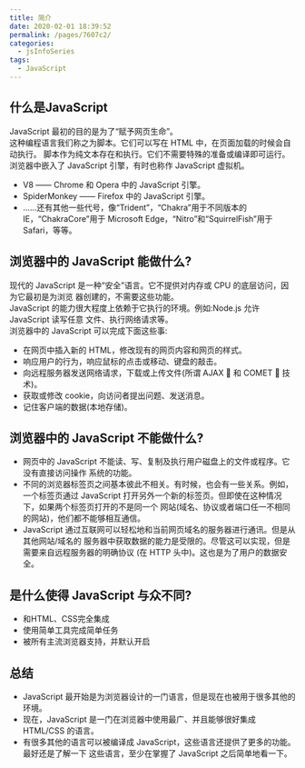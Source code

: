 ```yaml
---
title: 简介
date: 2020-02-01 18:39:52
permalink: /pages/7607c2/
categories:
  - jsInfoSeries
tags:
  - JavaScript
---
```

## 什么是JavaScript

JavaScript 最初的目的是为了“赋予网页生命”。  
这种编程语言我们称之为脚本。它们可以写在 HTML 中，在页面加载的时候会自动执行。 脚本作为纯文本存在和执行。它们不需要特殊的准备或编译即可运行。  
浏览器中嵌入了 JavaScript 引擎，有时也称作 JavaScript 虚拟机。

* V8 —— Chrome 和 Opera 中的 JavaScript 引擎。
* SpiderMonkey —— Firefox 中的 JavaScript 引擎。
* ......还有其他一些代号，像“Trident”，“Chakra”用于不同版本的 IE，“ChakraCore”用于 Microsoft Edge，“Nitro”和“SquirrelFish”用于 Safari，等等。

## 浏览器中的 JavaScript 能做什么?

现代的 JavaScript 是一种“安全”语言。它不提供对内存或 CPU 的底层访问，因为它最初是为浏览
器创建的，不需要这些功能。  
JavaScript 的能力很大程度上依赖于它执行的环境。例如:Node.js  允许 JavaScript 读写任意 文件、执行网络请求等。  
浏览器中的 JavaScript 可以完成下面这些事:  
* 在网页中插入新的 HTML，修改现有的网页内容和网页的样式。
* 响应用户的行为，响应鼠标的点击或移动、键盘的敲击。
* 向远程服务器发送网络请求，下载或上传文件(所谓 AJAX  和 COMET  技术)。
* 获取或修改 cookie，向访问者提出问题、发送消息。
* 记住客户端的数据(本地存储)。  

## 浏览器中的 JavaScript 不能做什么?

* 网页中的 JavaScript 不能读、写、复制及执行用户磁盘上的文件或程序。它没有直接访问操作 系统的功能。  
* 不同的浏览器标签页之间基本彼此不相关。有时候，也会有一些关系。例如，一个标签页通过 JavaScript 打开另外一个新的标签页。但即使在这种情况下，如果两个标签页打开的不是同一个 网站(域名、协议或者端口任一不相同的网站)，他们都不能够相互通信。  
* JavaScript 通过互联网可以轻松地和当前网页域名的服务器进行通讯。但是从其他网站/域名的 服务器中获取数据的能力是受限的。尽管这可以实现，但是需要来自远程服务器的明确协议 (在 HTTP 头中)。这也是为了用户的数据安全。

## 是什么使得 JavaScript 与众不同?

* 和HTML、CSS完全集成
* 使用简单工具完成简单任务
* 被所有主流浏览器支持，并默认开启

## 总结
* JavaScript 最开始是为浏览器设计的一门语言，但是现在也被用于很多其他的环境。
* 现在，JavaScript 是一门在浏览器中使用最广、并且能够很好集成 HTML/CSS 的语言。
* 有很多其他的语言可以被编译成 JavaScript，这些语言还提供了更多的功能。最好还是了解一下 这些语言，至少在掌握了 JavaScript 之后简单地看一下。

